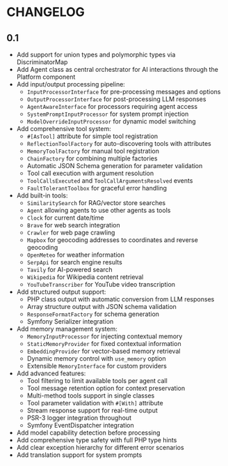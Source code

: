 CHANGELOG
=========

0.1
---

 * Add support for union types and polymorphic types via DiscriminatorMap
 * Add Agent class as central orchestrator for AI interactions through the Platform component
 * Add input/output processing pipeline:
   - `InputProcessorInterface` for pre-processing messages and options
   - `OutputProcessorInterface` for post-processing LLM responses
   - `AgentAwareInterface` for processors requiring agent access
   - `SystemPromptInputProcessor` for system prompt injection
   - `ModelOverrideInputProcessor` for dynamic model switching
 * Add comprehensive tool system:
   - `#[AsTool]` attribute for simple tool registration
   - `ReflectionToolFactory` for auto-discovering tools with attributes
   - `MemoryToolFactory` for manual tool registration
   - `ChainFactory` for combining multiple factories
   - Automatic JSON Schema generation for parameter validation
   - Tool call execution with argument resolution
   - `ToolCallsExecuted` and `ToolCallArgumentsResolved` events
   - `FaultTolerantToolbox` for graceful error handling
 * Add built-in tools:
   - `SimilaritySearch` for RAG/vector store searches
   - `Agent` allowing agents to use other agents as tools
   - `Clock` for current date/time
   - `Brave` for web search integration
   - `Crawler` for web page crawling
   - `Mapbox` for geocoding addresses to coordinates and reverse geocoding
   - `OpenMeteo` for weather information
   - `SerpApi` for search engine results
   - `Tavily` for AI-powered search
   - `Wikipedia` for Wikipedia content retrieval
   - `YouTubeTranscriber` for YouTube video transcription
 * Add structured output support:
   - PHP class output with automatic conversion from LLM responses
   - Array structure output with JSON schema validation
   - `ResponseFormatFactory` for schema generation
   - Symfony Serializer integration
 * Add memory management system:
   - `MemoryInputProcessor` for injecting contextual memory
   - `StaticMemoryProvider` for fixed contextual information
   - `EmbeddingProvider` for vector-based memory retrieval
   - Dynamic memory control with `use_memory` option
   - Extensible `MemoryInterface` for custom providers
 * Add advanced features:
   - Tool filtering to limit available tools per agent call
   - Tool message retention option for context preservation
   - Multi-method tools support in single classes
   - Tool parameter validation with `#[With]` attribute
   - Stream response support for real-time output
   - PSR-3 logger integration throughout
   - Symfony EventDispatcher integration
 * Add model capability detection before processing
 * Add comprehensive type safety with full PHP type hints
 * Add clear exception hierarchy for different error scenarios
 * Add translation support for system prompts

